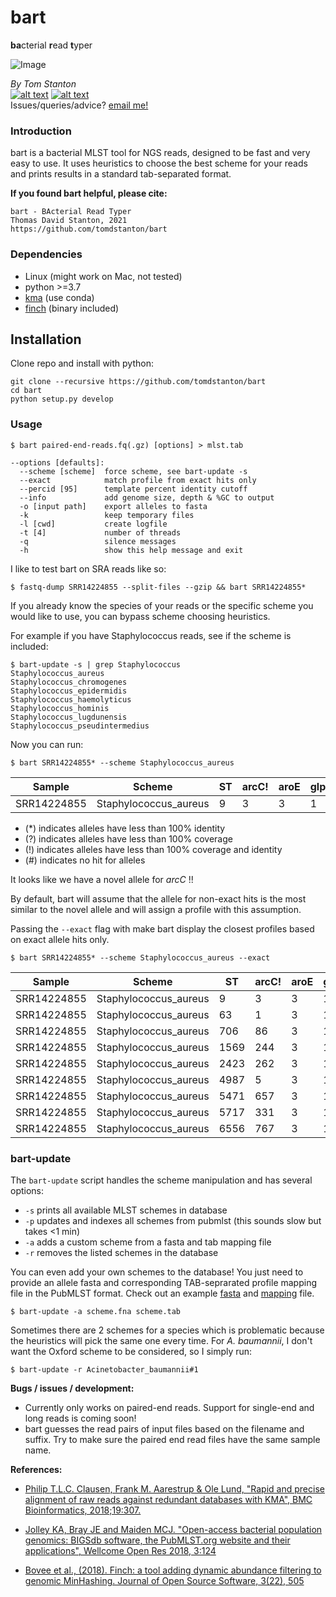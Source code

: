 # bart
**ba**cterial **r**ead **t**yper

<centre>![Image](https://github.com/tomdstanton/bart/blob/master/bart_logo.png)

_By Tom Stanton_ \
[![alt text][1.1]][1] [![alt text][6.1]][6] \
Issues/queries/advice?
[email me!](mailto:s1895738@ed.ac.uk?subject=[bart])

[1]: http://twitter.com/tomstantonmicro
[1.1]: http://i.imgur.com/tXSoThF.png (twitter icon with padding)
[6]: http://www.github.com/tomdstanton
[6.1]: http://i.imgur.com/0o48UoR.png (github icon with padding)

### Introduction
bart is a bacterial MLST tool for NGS reads,
designed to be fast and very easy to use.
It uses heuristics to choose the best scheme for
your reads and prints results in a standard tab-separated format.

**If you found bart helpful, please cite:**
```
bart - BActerial Read Typer
Thomas David Stanton, 2021
https://github.com/tomdstanton/bart
```
### Dependencies
* Linux (might work on Mac, not tested)
* python >=3.7
* [kma](https://anaconda.org/bioconda/kma) (use conda)
* [finch](https://github.com/onecodex/finch-rs) (binary included)

## Installation
Clone repo and install with python:
```
git clone --recursive https://github.com/tomdstanton/bart
cd bart
python setup.py develop
```
### Usage
```
$ bart paired-end-reads.fq(.gz) [options] > mlst.tab

--options [defaults]:
  --scheme [scheme]  force scheme, see bart-update -s
  --exact            match profile from exact hits only
  --percid [95]      template percent identity cutoff
  --info             add genome size, depth & %GC to output
  -o [input path]    export alleles to fasta
  -k                 keep temporary files
  -l [cwd]           create logfile
  -t [4]             number of threads
  -q                 silence messages
  -h                 show this help message and exit
```
I like to test bart on SRA reads like so:
```
$ fastq-dump SRR14224855 --split-files --gzip && bart SRR14224855*
```
If you already know the species of your reads
or the specific scheme you would like to use, you can bypass
scheme choosing heuristics. 

For example if you have Staphylococcus reads,
see if the scheme is included:
```
$ bart-update -s | grep Staphylococcus
Staphylococcus_aureus
Staphylococcus_chromogenes
Staphylococcus_epidermidis
Staphylococcus_haemolyticus
Staphylococcus_hominis
Staphylococcus_lugdunensis
Staphylococcus_pseudintermedius
```
Now you can run:
```
$ bart SRR14224855* --scheme Staphylococcus_aureus
```
| Sample      | Scheme                | ST   | arcC! | aroE | glpF | gmk | pta | tpi | yqiL | clonal_complex | 
|-------------|-----------------------|------|-------|------|------|-----|-----|-----|------|----------------| 
| SRR14224855 | Staphylococcus_aureus | 9    | 3     | 3    | 1    | 1   | 1   | 1   | 10   | CC1            | 

* (*) indicates alleles have less than 100% identity
* (?) indicates alleles have less than 100% coverage
* (!) indicates alleles have less than 100% coverage and identity
* (#) indicates no hit for alleles

It looks like we have a novel allele for _arcC_ !!

By default, bart will assume that the allele for non-exact 
hits is the most similar to the novel allele 
and will assign a profile with this assumption.

Passing the ```--exact``` flag with make
bart display the closest profiles based on exact allele hits only.
```
$ bart SRR14224855* --scheme Staphylococcus_aureus --exact
```
| Sample      | Scheme                | ST   | arcC! | aroE | glpF | gmk | pta | tpi | yqiL | clonal_complex | 
|-------------|-----------------------|------|-------|------|------|-----|-----|-----|------|----------------| 
| SRR14224855 | Staphylococcus_aureus | 9    | 3     | 3    | 1    | 1   | 1   | 1   | 10   | CC1            | 
| SRR14224855 | Staphylococcus_aureus | 63   | 1     | 3    | 1    | 1   | 1   | 1   | 10   | CC1            | 
| SRR14224855 | Staphylococcus_aureus | 706  | 86    | 3    | 1    | 1   | 1   | 1   | 10   | CC1            | 
| SRR14224855 | Staphylococcus_aureus | 1569 | 244   | 3    | 1    | 1   | 1   | 1   | 10   | CC1            | 
| SRR14224855 | Staphylococcus_aureus | 2423 | 262   | 3    | 1    | 1   | 1   | 1   | 10   | CC1            | 
| SRR14224855 | Staphylococcus_aureus | 4987 | 5     | 3    | 1    | 1   | 1   | 1   | 10   | CC1            | 
| SRR14224855 | Staphylococcus_aureus | 5471 | 657   | 3    | 1    | 1   | 1   | 1   | 10   | CC1            | 
| SRR14224855 | Staphylococcus_aureus | 5717 | 331   | 3    | 1    | 1   | 1   | 1   | 10   | CC1            | 
| SRR14224855 | Staphylococcus_aureus | 6556 | 767   | 3    | 1    | 1   | 1   | 1   | 10   | CC1            |

### bart-update
The ```bart-update``` script handles the scheme manipulation and has several options:
* ```-s``` prints all available MLST schemes in database
* ```-p``` updates and indexes all schemes from pubmlst (this sounds slow but takes <1 min)
* ```-a``` adds a custom scheme from a fasta and tab mapping file
* ```-r``` removes the listed schemes in the database

You can even add your own schemes to the database! You just need to
provide an allele fasta and corresponding TAB-seprarated profile mapping
file in the PubMLST format. Check out an example 
[fasta](https://rest.pubmlst.org/db/pubmlst_mflocculare_seqdef/loci/adk/alleles_fasta) 
and 
[mapping](https://rest.pubmlst.org/db/pubmlst_mflocculare_seqdef/schemes/1/profiles_csv)
file.
```
$ bart-update -a scheme.fna scheme.tab
```
Sometimes there are 2 schemes for a species which is problematic because
the heuristics will pick the same one every time. For _A. baumannii_,
I don't want the Oxford  scheme to be considered, so I simply run:
```
$ bart-update -r Acinetobacter_baumannii#1
```

**Bugs / issues / development:**
* Currently only works on paired-end reads. Support for
single-end and long reads is coming soon!
* bart guesses the read pairs of input 
  files based on the filename and suffix. Try to make 
  sure the paired end read files have the same sample name.

**References:**
* [Philip T.L.C. Clausen, Frank M. Aarestrup & Ole Lund, "Rapid and precise alignment 
  of raw reads against redundant databases with KMA", BMC Bioinformatics, 2018;19:307.
  ](https://bmcbioinformatics.biomedcentral.com/articles/10.1186/s12859-018-2336-6)
  
* [Jolley KA, Bray JE and Maiden MCJ. "Open-access bacterial population genomics: 
  BIGSdb software, the PubMLST.org website and their applications", 
  Wellcome Open Res 2018, 3:124
  ](https://doi.org/10.12688/wellcomeopenres.14826.1)
  
* [Bovee et al., (2018). Finch: a tool adding dynamic abundance filtering to genomic 
MinHashing. Journal of Open Source Software, 3(22), 505
](https://doi.org/10.21105/joss.00505)

